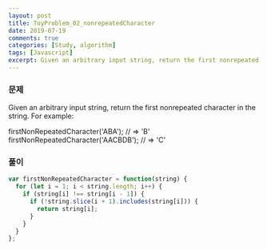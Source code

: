 ```yaml
---
layout: post
title: ToyProblem_02_nonrepeatedCharacter
date: 2019-07-19
comments: true
categories: [Study, algorithm]
tags: [Javascript]
excerpt: Given an arbitrary input string, return the first nonrepeated character in the string.
---
```


### 문제

Given an arbitrary input string, return the first nonrepeated character in the string. For example:

firstNonRepeatedCharacter('ABA'); // => 'B'
firstNonRepeatedCharacter('AACBDB'); // => 'C'

### 풀이

```javascript
var firstNonRepeatedCharacter = function(string) {
  for (let i = 1; i < string.length; i++) {
    if (string[i] !== string[i - 1]) {
      if (!string.slice(i + 1).includes(string[i])) {
        return string[i];
      }
    }
  }
};
```
